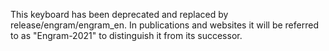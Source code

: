 This keyboard has been deprecated and replaced by release/engram/engram_en. In publications and websites it will be referred to as "Engram-2021" to distinguish it from its successor.